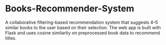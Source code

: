 # Books-Recommender-System
A collaborative filtering-based recommendation system that suggests 4–5 similar books to the user based on their selection.
The web app is built with Flask and uses cosine similarity on preprocessed book data to recommend titles.
